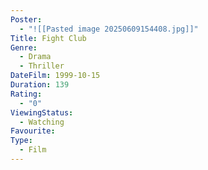 ```yaml
---
Poster:
  - "![[Pasted image 20250609154408.jpg]]"
Title: Fight Club
Genre:
  - Drama
  - Thriller
DateFilm: 1999-10-15
Duration: 139
Rating:
  - "0"
ViewingStatus:
  - Watching
Favourite: 
Type:
  - Film
---
```

